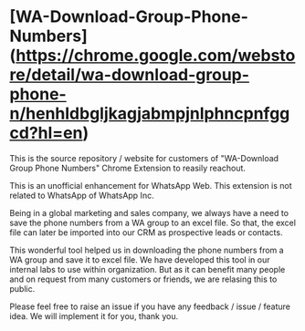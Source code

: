 # [WA-Download-Group-Phone-Numbers] (https://chrome.google.com/webstore/detail/wa-download-group-phone-n/henhldbgljkagjabmpjnlphncpnfggcd?hl=en)

This is the source repository / website for customers of "WA-Download Group Phone Numbers" Chrome Extension to reasily reachout.

This is an unofficial enhancement for WhatsApp Web. This extension is not related to WhatsApp of WhatsApp Inc.

Being in a global marketing and sales company, we always have a need to save the phone numbers from a WA group to an excel file. So that, the excel file can later be imported into our CRM as prospective leads or contacts.

This wonderful tool helped us in downloading the phone numbers from a WA group and save it to excel file. We have developed this tool in our internal labs to use within organization. But as it can benefit many people and on request from many customers or friends, we are relasing this to public.

Please feel free to raise an issue if you have any feedback / issue / feature idea. We will implement it for you, thank you.
